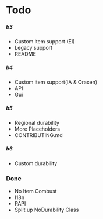 # Todo

##### b3

- Custom item support (EI)
- Legacy support
- README

##### b4

- Custom item support(IA & Oraxen)
- API
- Gui

##### b5

- Regional durability
- More Placeholders
- CONTRIBUTING.md

##### b6

- Custom durability

### Done

- No Item Combust
- I18n
- PAPI
- Split up NoDurability Class
